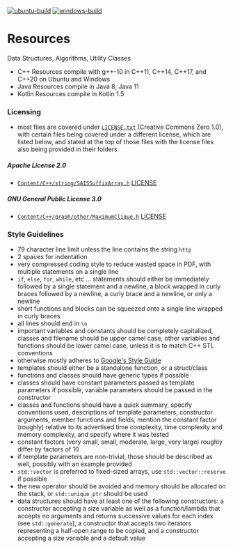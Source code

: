 [![ubuntu-build](https://github.com/wesley-a-leung/Resources/actions/workflows/ubuntu-build.yml/badge.svg)](https://github.com/wesley-a-leung/Resources/actions/workflows/ubuntu-build.yml)
[![windows-build](https://github.com/wesley-a-leung/Resources/actions/workflows/windows-build.yml/badge.svg)](https://github.com/wesley-a-leung/Resources/actions/workflows/windows-build.yml)

# Resources
Data Structures, Algorithms, Utility Classes

- C++ Resources compile with g++-10 in C++11, C++14, C++17, and C++20 on Ubuntu
and Windows
- Java Resources compile in Java 8, Java 11
- Kotlin Resources compile in Kotlin 1.5

### Licensing
- most files are covered under [`LICENSE.txt`](https://github.com/wesley-a-leung/Resources/blob/main/LICENSE.txt)
(Creative Commons Zero 1.0), with certain files being covered under
a different license, which are listed below, and stated at the top of those
files with the license files also being provided in their folders

##### Apache License 2.0

- [`Content/C++/string/SAISSuffixArray.h`](https://github.com/wesley-a-leung/Resources/blob/main/Content/C++/string/SAISSuffixArray.h)
[LICENSE](https://github.com/wesley-a-leung/Resources/blob/main/Content/C++/string/LICENSE.SAISSuffixArray.txt)

##### GNU General Public License 3.0

- [`Content/C++/graph/other/MaximumClique.h`](https://github.com/wesley-a-leung/Resources/blob/main/Content/C++/graph/other/MaximumClique.h)
[LICENSE](https://github.com/wesley-a-leung/Resources/blob/main/Content/C++/graph/other/LICENSE.MaximumClique.txt)

### Style Guidelines
- 79 character line limit unless the line contains the string `http`
- 2 spaces for indentation
- very compressed coding style to reduce wasted space in PDF, with multiple
statements on a single line
- `if`, `else`, `for`, `while`, etc ... statements should either be immediately
followed by a single statement and a newline, a block wrapped in curly braces
followed by a newline, a curly brace and a newline, or only a newline
- short functions and blocks can be squeezed onto a single line wrapped in
curly braces
- all lines should end in `\n`
- important variables and constants should be completely capitalized,
classes and filename should be upper camel case, other variables and functions
should be lower camel case, unless it is to match C++ STL conventions
- otherwise mostly adheres to
[Google's Style Guide](https://google.github.io/styleguide/cppguide.html)
- templates should either be a standalone function, or a struct/class
- functions and classes should have generic types if possible
- classes should have constant parameters passed as template parameters if
possible, variable parameters should be passed in the constructor
- classes and functions should have a quick summary, specify conventions used,
descriptions of template parameters, constructor arguments, member functions
and fields, mention the constant factor (roughly) relative to its advertised
time complexity, time complexity and memory complexity, and specify where it
was tested
- constant factors (very small, small, moderate, large, very large) roughly
differ by factors of 10
- if template parameters are non-trivial, those should be described as well,
possibly with an example provided
- `std::vector` is preferred to fixed-sized arrays, use `std::vector::reserve`
if possible
- the new operator should be avoided and memory should be allocated on the
stack, or `std::unique_ptr` should be used
- data structures should have at least one of the following constructors:
a constructor accepting a size variable as well as a function/lambda that
accepts no arguments and returns successive values for each index (see
`std::generate`), a constructor that accepts two iterators representing a 
half-open range to be copied, and a constructor accepting a size variable and a
default value
